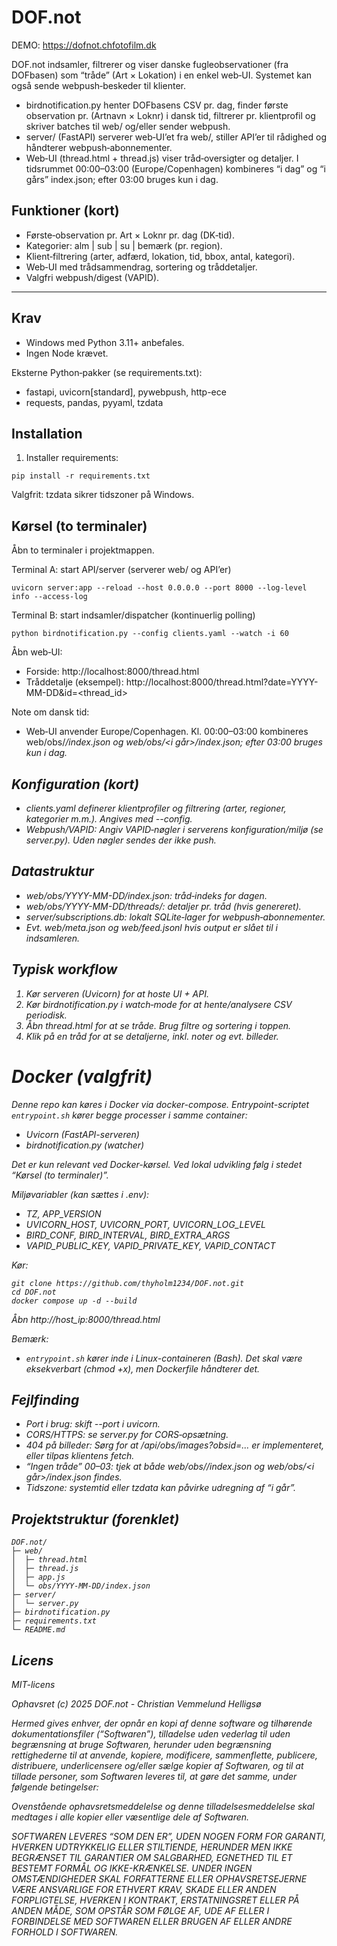 # DOF.not

DEMO: https://dofnot.chfotofilm.dk

DOF.not indsamler, filtrerer og viser danske fugleobservationer (fra DOFbasen) som “tråde” (Art × Lokation) i en enkel web‑UI. Systemet kan også sende webpush‑beskeder til klienter.

- birdnotification.py henter DOFbasens CSV pr. dag, finder første observation pr. (Artnavn × Loknr) i dansk tid, filtrerer pr. klientprofil og skriver batches til web/ og/eller sender webpush.
- server/ (FastAPI) serverer web‑UI’et fra web/, stiller API’er til rådighed og håndterer webpush‑abonnementer.
- Web‑UI (thread.html + thread.js) viser tråd‑oversigter og detaljer. I tidsrummet 00:00–03:00 (Europe/Copenhagen) kombineres “i dag” og “i gårs” index.json; efter 03:00 bruges kun i dag.

## Funktioner (kort)
- Første‑observation pr. Art × Loknr pr. dag (DK‑tid).
- Kategorier: alm | sub | su | bemærk (pr. region).
- Klient‑filtrering (arter, adfærd, lokation, tid, bbox, antal, kategori).
- Web‑UI med trådsammendrag, sortering og tråddetaljer.
- Valgfri webpush/digest (VAPID).

---

## Krav
- Windows med Python 3.11+ anbefales.
- Ingen Node krævet.

Eksterne Python‑pakker (se requirements.txt):
- fastapi, uvicorn[standard], pywebpush, http-ece
- requests, pandas, pyyaml, tzdata

## Installation

1) Installer requirements:
```
pip install -r requirements.txt
```

Valgfrit: tzdata sikrer tidszoner på Windows.

## Kørsel (to terminaler)

Åbn to terminaler i projektmappen.

Terminal A: start API/server (serverer web/ og API’er)
```
uvicorn server:app --reload --host 0.0.0.0 --port 8000 --log-level info --access-log
```

Terminal B: start indsamler/dispatcher (kontinuerlig polling)
```
python birdnotification.py --config clients.yaml --watch -i 60
```

Åbn web‑UI:
- Forside: http://localhost:8000/thread.html
- Tråddetalje (eksempel): http://localhost:8000/thread.html?date=YYYY-MM-DD&id=<thread_id>

Note om dansk tid:
- Web‑UI anvender Europe/Copenhagen. Kl. 00:00–03:00 kombineres web/obs/<i dag>/index.json og web/obs/<i går>/index.json; efter 03:00 bruges kun i dag.

## Konfiguration (kort)
- clients.yaml definerer klientprofiler og filtrering (arter, regioner, kategorier m.m.). Angives med --config.
- Webpush/VAPID: Angiv VAPID‑nøgler i serverens konfiguration/miljø (se server.py). Uden nøgler sendes der ikke push.

## Datastruktur
- web/obs/YYYY-MM-DD/index.json: tråd‑indeks for dagen.
- web/obs/YYYY-MM-DD/threads/: detaljer pr. tråd (hvis genereret).
- server/subscriptions.db: lokalt SQLite‑lager for webpush‑abonnementer.
- Evt. web/meta.json og web/feed.jsonl hvis output er slået til i indsamleren.

## Typisk workflow
1) Kør serveren (Uvicorn) for at hoste UI + API.
2) Kør birdnotification.py i watch‑mode for at hente/analysere CSV periodisk.
3) Åbn thread.html for at se tråde. Brug filtre og sortering i toppen.
4) Klik på en tråd for at se detaljerne, inkl. noter og evt. billeder.

# Docker (valgfrit)

Denne repo kan køres i Docker via docker-compose. Entrypoint-scriptet `entrypoint.sh` kører begge processer i samme container:
- Uvicorn (FastAPI-serveren)
- birdnotification.py (watcher)

Det er kun relevant ved Docker-kørsel. Ved lokal udvikling følg i stedet “Kørsel (to terminaler)”.

Miljøvariabler (kan sættes i .env):
- TZ, APP_VERSION
- UVICORN_HOST, UVICORN_PORT, UVICORN_LOG_LEVEL
- BIRD_CONF, BIRD_INTERVAL, BIRD_EXTRA_ARGS
- VAPID_PUBLIC_KEY, VAPID_PRIVATE_KEY, VAPID_CONTACT

Kør:

```
git clone https://github.com/thyholm1234/DOF.not.git
cd DOF.not
docker compose up -d --build
```

Åbn http://host_ip:8000/thread.html

Bemærk:
- `entrypoint.sh` kører inde i Linux-containeren (Bash). Det skal være eksekverbart (chmod +x), men Dockerfile håndterer det.

## Fejlfinding
- Port i brug: skift --port i uvicorn.
- CORS/HTTPS: se server.py for CORS‑opsætning.
- 404 på billeder: Sørg for at /api/obs/images?obsid=... er implementeret, eller tilpas klientens fetch.
- “Ingen tråde” 00–03: tjek at både web/obs/<i dag>/index.json og web/obs/<i går>/index.json findes.
- Tidszone: systemtid eller tzdata kan påvirke udregning af “i går”.

## Projektstruktur (forenklet)
```
DOF.not/
├─ web/
│  ├─ thread.html
│  ├─ thread.js
│  ├─ app.js
│  └─ obs/YYYY-MM-DD/index.json
├─ server/
│  └─ server.py
├─ birdnotification.py
├─ requirements.txt
└─ README.md
```

## Licens
MIT-licens

Ophavsret (c) 2025 DOF.not - Christian Vemmelund Helligsø

Hermed gives enhver, der opnår en kopi af denne software og tilhørende dokumentationsfiler (“Softwaren”), tilladelse uden vederlag til uden begrænsning at bruge Softwaren, herunder uden begrænsning rettighederne til at anvende, kopiere, modificere, sammenflette, publicere, distribuere, underlicensere og/eller sælge kopier af Softwaren, og til at tillade personer, som Softwaren leveres til, at gøre det samme, under følgende betingelser:

Ovenstående ophavsretsmeddelelse og denne tilladelsesmeddelelse skal medtages i alle kopier eller væsentlige dele af Softwaren.

SOFTWAREN LEVERES “SOM DEN ER”, UDEN NOGEN FORM FOR GARANTI, HVERKEN UDTRYKKELIG ELLER STILTIENDE, HERUNDER MEN IKKE BEGRÆNSET TIL GARANTIER OM SALGBARHED, EGNETHED TIL ET BESTEMT FORMÅL OG IKKE-KRÆNKELSE. UNDER INGEN OMSTÆNDIGHEDER SKAL FORFATTERNE ELLER OPHAVSRETSEJERNE VÆRE ANSVARLIGE FOR ETHVERT KRAV, SKADE ELLER ANDEN FORPLIGTELSE, HVERKEN I KONTRAKT, ERSTATNINGSRET ELLER PÅ ANDEN MÅDE, SOM OPSTÅR SOM FØLGE AF, UDE AF ELLER I FORBINDELSE MED SOFTWAREN ELLER BRUGEN AF ELLER ANDRE FORHOLD I SOFTWAREN.